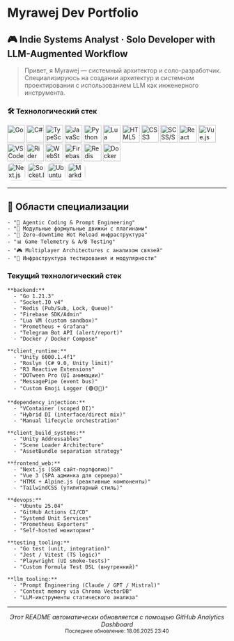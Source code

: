 # Myrawej Dev Portfolio

## 🎮 Indie Systems Analyst · Solo Developer with LLM-Augmented Workflow

> Привет, я Myrawej — системный архитектор и соло-разработчик.  
  Специализируюсь на создании архитектур и системном проектировании с использованием LLM как инженерного инструмента.

### 🛠️ Технологический стек

<p align="left">
  <!-- Языки -->
  <img src="https://cdn.jsdelivr.net/gh/devicons/devicon@latest/icons/go/go-original.svg" alt="Go" width="40" height="40" title="Go"/>
  <img src="https://cdn.jsdelivr.net/gh/devicons/devicon@latest/icons/csharp/csharp-original.svg" alt="C#" width="40" height="40" title="C#"/>
  <img src="https://cdn.jsdelivr.net/gh/devicons/devicon@latest/icons/typescript/typescript-original.svg" alt="TypeScript" width="40" height="40" title="TypeScript"/>
  <img src="https://cdn.jsdelivr.net/gh/devicons/devicon@latest/icons/javascript/javascript-original.svg" alt="JavaScript" width="40" height="40" title="JavaScript"/>
  <img src="https://cdn.jsdelivr.net/gh/devicons/devicon@latest/icons/python/python-original.svg" alt="Python" width="40" height="40" title="Python"/>
  <img src="https://cdn.jsdelivr.net/gh/devicons/devicon@latest/icons/lua/lua-original.svg" alt="Lua" width="40" height="40" title="Lua"/>
  <img src="https://cdn.jsdelivr.net/gh/devicons/devicon@latest/icons/html5/html5-original.svg" alt="HTML5" width="40" height="40" title="HTML5"/>
  <img src="https://cdn.jsdelivr.net/gh/devicons/devicon@latest/icons/css3/css3-original.svg" alt="CSS3" width="40" height="40" title="CSS3"/>
  <img src="https://cdn.jsdelivr.net/gh/devicons/devicon@latest/icons/sass/sass-original.svg" alt="SCSS/SASS" width="40" height="40" title="SASS/SCSS"/>
  <!-- Фреймворки -->
  <img src="https://cdn.jsdelivr.net/gh/devicons/devicon@latest/icons/react/react-original.svg" alt="React" width="40" height="40" title="React"/>
  <img src="https://cdn.jsdelivr.net/gh/devicons/devicon@latest/icons/vuejs/vuejs-original.svg" alt="Vue.js" width="40" height="40" title="Vue.js"/>
  <!-- IDE -->
  <img src="https://cdn.jsdelivr.net/gh/devicons/devicon@latest/icons/vscode/vscode-original.svg" alt="VS Code" width="40" height="40" title="VS Code"/>
  <img src="https://resources.jetbrains.com/storage/products/rider/img/meta/rider_logo_300x300.png" alt="Rider" width="40" height="40" title="JetBrains Rider"/>
  <img src="https://resources.jetbrains.com/storage/products/webstorm/img/meta/webstorm_logo_300x300.png" alt="WebStorm" width="40" height="40" title="JetBrains WebStorm"/>
  <!-- Бэкенд и базы -->
  <img src="https://cdn.jsdelivr.net/gh/devicons/devicon@latest/icons/firebase/firebase-plain.svg" alt="Firebase" width="40" height="40" title="Firebase"/>
  <img src="https://cdn.jsdelivr.net/gh/devicons/devicon@latest/icons/redis/redis-original.svg" alt="Redis" width="40" height="40" title="Redis"/>
  <!-- DevOps -->
  <img src="https://cdn.jsdelivr.net/gh/devicons/devicon@latest/icons/docker/docker-original.svg" alt="Docker" width="40" height="40" title="Docker"/>
  
  <br>
  
  <!-- Иконки с белой подложкой -->
  <img src="https://cdn.jsdelivr.net/gh/devicons/devicon@latest/icons/nextjs/nextjs-original.svg" alt="Next.js" width="40" height="40" title="Next.js" style="background-color:white; padding:1px; border-radius:10px;"/>
  <img src="https://cdn.jsdelivr.net/gh/devicons/devicon@latest/icons/socketio/socketio-original.svg" alt="Socket.IO" width="40" height="40" title="Socket.IO" style="background-color:white; padding:1px; border-radius:10px;"/>
  <img src="https://cdn.jsdelivr.net/gh/devicons/devicon@latest/icons/ubuntu/ubuntu-plain.svg" alt="Ubuntu" width="40" height="40" title="Ubuntu" style="background-color:white; padding:1px; border-radius:10px;"/>
  <img src="https://cdn.jsdelivr.net/gh/devicons/devicon@latest/icons/markdown/markdown-original.svg" alt="Markdown" width="40" height="40" title="Markdown" style="background-color:white; padding:1px; border-radius:10px;"/>
</p>

---

## 🎯 Области специализации

    - "🧠 Agentic Coding & Prompt Engineering"
    - "🧩 Модульные формульные движки с плагинами"
    - "🎯 Zero-downtime Hot Reload инфраструктура"
    - "📊 Game Telemetry & A/B Testing"
    - "🎮 Multiplayer Architectures с анализом связей"
    - "🧪 Инфраструктура тестирования и модулярности"

### Текущий технологический стек

    **backend:**
      - "Go 1.21.3"
      - "Socket.IO v4"
      - "Redis (Pub/Sub, Lock, Queue)"
      - "Firebase SDK/Admin"
      - "Lua VM (custom sandbox)"
      - "Prometheus + Grafana"
      - "Telegram Bot API (alert/report)"
      - "Docker / Docker Compose"

    **client_runtime:**
      - "Unity 6000.1.4f1"
      - "Roslyn (C# 9.0, Unity limit)"
      - "R3 Reactive Extensions"
      - "DOTween Pro (UI анимации)"
      - "MessagePipe (event bus)"
      - "Custom Emoji Logger (🟢🟡🔴)"

    **dependency_injection:**
      - "VContainer (scoped DI)"
      - "Hybrid DI (interface/direct mix)"
      - "Manual lifecycle orchestration"

    **client_build_systems:**
      - "Unity Addressables"
      - "Scene Loader Architecture"
      - "AssetBundle separation strategy"

    **frontend_web:**
      - "Next.js (SSR сайт-портфолио)"
      - "Vue 3 (SPA админка для сервера)"
      - "HTMX + Alpine.js (реактивные компоненты)"
      - "TailwindCSS (утилитарный стиль)"

    **devops:**
      - "Ubuntu 25.04"
      - "GitHub Actions CI/CD"
      - "Systemd Unit Services"
      - "Prometheus Exporters"
      - "Self-hosted мониторинг"

    **testing_tooling:**
      - "Go test (unit, integration)"
      - "Jest / Vitest (TS logic)"
      - "Playwright (UI smoke-tests)"
      - "Custom Formula Test DSL (внутренний)"

    **llm_tooling:**
      - "Prompt Engineering (Claude / GPT / Mistral)"
      - "Context memory via Chroma VectorDB"
      - "LLM-инструменты статического анализа"
      
---

<div align="center">
  <i>Этот README автоматически обновляется с помощью GitHub Analytics Dashboard</i><br>
  <small>Последнее обновление: 18.06.2025 23:40</small>
</div>
